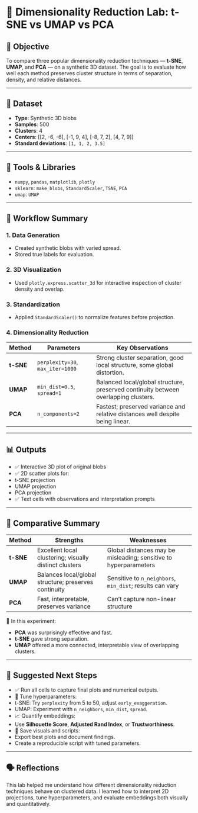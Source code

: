 # 🧪 Dimensionality Reduction Lab: t-SNE vs UMAP vs PCA

## 🎯 Objective
To compare three popular dimensionality reduction techniques — **t-SNE**, **UMAP**, and **PCA** — on a synthetic 3D dataset. The goal is to evaluate how well each method preserves cluster structure in terms of separation, density, and relative distances.

---

## 📁 Dataset
- **Type**: Synthetic 3D blobs
- **Samples**: 500
- **Clusters**: 4
- **Centers**: [[2, -6, -6], [-1, 9, 4], [-8, 7, 2], [4, 7, 9]]
- **Standard deviations**: `[1, 1, 2, 3.5]`

---

## 🧰 Tools & Libraries
- `numpy`, `pandas`, `matplotlib`, `plotly`
- `sklearn`: `make_blobs`, `StandardScaler`, `TSNE`, `PCA`
- `umap`: `UMAP`

---

## 🔄 Workflow Summary

### 1. Data Generation
- Created synthetic blobs with varied spread.
- Stored true labels for evaluation.

### 2. 3D Visualization
- Used `plotly.express.scatter_3d` for interactive inspection of cluster density and overlap.

### 3. Standardization
- Applied `StandardScaler()` to normalize features before projection.

### 4. Dimensionality Reduction

| Method | Parameters | Key Observations |
|--------|------------|------------------|
| **t-SNE** | `perplexity=30`, `max_iter=1000` | Strong cluster separation, good local structure, some global distortion. |
| **UMAP** | `min_dist=0.5`, `spread=1` | Balanced local/global structure, preserved continuity between overlapping clusters. |
| **PCA** | `n_components=2` | Fastest; preserved variance and relative distances well despite being linear. |

---

## 📊 Outputs

- ✅ Interactive 3D plot of original blobs
- ✅ 2D scatter plots for:
- t-SNE projection
- UMAP projection
- PCA projection
- ✅ Text cells with observations and interpretation prompts

---

## 🧠 Comparative Summary

| Method | Strengths | Weaknesses |
|--------|-----------|------------|
| **t-SNE** | Excellent local clustering; visually distinct clusters | Global distances may be misleading; sensitive to hyperparameters |
| **UMAP** | Balances local/global structure; preserves continuity | Sensitive to `n_neighbors`, `min_dist`; results can vary |
| **PCA** | Fast, interpretable, preserves variance | Can’t capture non-linear structure |

📌 In this experiment:
- **PCA** was surprisingly effective and fast.
- **t-SNE** gave strong separation.
- **UMAP** offered a more connected, interpretable view of overlapping clusters.

---

## 🔬 Suggested Next Steps

- ✅ Run all cells to capture final plots and numerical outputs.
- 🔧 Tune hyperparameters:
- t-SNE: Try `perplexity` from 5 to 50, adjust `early_exaggeration`.
- UMAP: Experiment with `n_neighbors`, `min_dist`, `spread`.
- 📈 Quantify embeddings:
- Use **Silhouette Score**, **Adjusted Rand Index**, or **Trustworthiness**.
- 💾 Save visuals and scripts:
- Export best plots and document findings.
- Create a reproducible script with tuned parameters.

---

## 🗣️ Reflections
This lab helped me understand how different dimensionality reduction techniques behave on clustered data. I learned how to interpret 2D projections, tune hyperparameters, and evaluate embeddings both visually and quantitatively.

